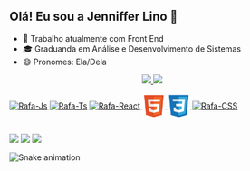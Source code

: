 ## Olá! Eu sou a Jenniffer Lino 👋

- 👾 Trabalho atualmente com Front End
- 🎓 Graduanda em Análise e Desenvolvimento de Sistemas
- 😄 Pronomes: Ela/Dela

<div align="center">
  <a href="https://github.com/eujennifferlino">
  <img width="42%" src="https://github-readme-stats.vercel.app/api?username=eujennifferlino&show_icons=true&theme=dark&include_all_commits=true&count_private=true"/>
  <img width="50%" src="https://github-readme-stats.vercel.app/api/top-langs/?username=eujennifferlino&layout=compact&langs_count=7&theme=dark"/>
</div>

<div style="display: inline_block"><br>
  <img align="center" alt="Rafa-Js" height="40" width="40" src="https://cdn.jsdelivr.net/gh/devicons/devicon/icons/javascript/javascript-original.svg"/>
  <img align="center" alt="Rafa-Ts" height="40" width="30" src="https://cdn.jsdelivr.net/gh/devicons/devicon/icons/typescript/typescript-original.svg"/>
  <img align="center" alt="Rafa-React" height="40" width="40" src="https://cdn.jsdelivr.net/gh/devicons/devicon/icons/react/react-original.svg"/>
  <img align="center" alt="Rafa-HTML" height="40" width="40" src="https://raw.githubusercontent.com/devicons/devicon/master/icons/html5/html5-original.svg"/>
  <img align="center" alt="Rafa-CSS" height="40" width="40" src="https://raw.githubusercontent.com/devicons/devicon/master/icons/css3/css3-original.svg"/>
  <img align="center" alt="Rafa-CSS" height="40" width="40" src="https://cdn.jsdelivr.net/gh/devicons/devicon/icons/git/git-original.svg"/>
</div>

##

<div> 
  <a href="https://www.instagram.com/eujennifferlino" target="_blank"><img src="https://img.shields.io/badge/-Instagram-%23E4405F?style=for-the-badge&logo=instagram&logoColor=white" target="_blank"></a>
  <a href ="mailto:eujennifferlino@gmail.com"><img src="https://img.shields.io/badge/-Gmail-%23333?style=for-the-badge&logo=gmail&logoColor=white" target="_blank"></a>
  <a href="https://www.linkedin.com/in/jennifferlinoferreira" target="_blank"><img src="https://img.shields.io/badge/-LinkedIn-%230077B5?style=for-the-badge&logo=linkedin&logoColor=white" target="_blank"></a> 
 
  ![Snake animation](https://github.com/eujennifferlino/eujennifferlino/blob/output/github-contribution-grid-snake.svg)
 
</div>
